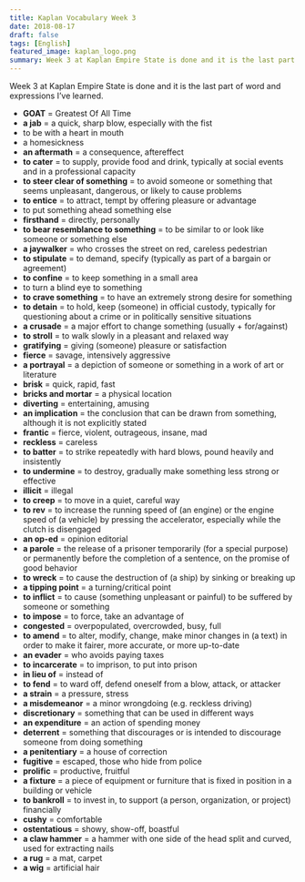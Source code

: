 ```yaml
---
title: Kaplan Vocabulary Week 3
date: 2018-08-17
draft: false
tags: [English]
featured_image: kaplan_logo.png
summary: Week 3 at Kaplan Empire State is done and it is the last part of word and expressions I’ve learned.
---
```


Week 3 at Kaplan Empire State is done and it is the last part of word and expressions I’ve learned.

- **GOAT** = Greatest Of All Time
- **a jab** = a quick, sharp blow, especially with the fist
- to be with a heart in mouth
- a homesickness
- **an aftermath** = a consequence, aftereffect
- **to cater** = to supply, provide food and drink, typically at social events and in a professional capacity
- **to steer clear of something** = to avoid someone or something that seems unpleasant, dangerous, or likely to cause problems
- **to entice** = to attract, tempt by offering pleasure or advantage
- to put something ahead something else
- **firsthand** = directly, personally
- **to bear resemblance to something** = to be similar to or look like someone or something else
- **a jaywalker** = who crosses the street on red, careless pedestrian
- **to stipulate** = to demand, specify (typically as part of a bargain or agreement)
- **to confine** = to keep something in a small area
- to turn a blind eye to something
- **to crave something** = to have an extremely strong desire for something
- **to detain** = to hold, keep (someone) in official custody, typically for questioning about a crime or in politically sensitive situations
- **a crusade** = a major effort to change something (usually + for/against)
- **to stroll** = to walk slowly in a pleasant and relaxed way
- **gratifying** = giving (someone) pleasure or satisfaction
- **fierce** = savage, intensively aggressive
- **a portrayal** = a depiction of someone or something in a work of art or literature
- **brisk** = quick, rapid, fast
- **bricks and mortar** = a physical location
- **diverting** = entertaining, amusing
- **an implication** = the conclusion that can be drawn from something, although it is not explicitly stated
- **frantic** = fierce, violent, outrageous, insane, mad
- **reckless** = careless
- **to batter** = to strike repeatedly with hard blows, pound heavily and insistently
- **to undermine** = to destroy, gradually make something less strong or effective
- **illicit** = illegal
- **to creep** = to move in a quiet, careful way
- **to rev** = to increase the running speed of (an engine) or the engine speed of (a vehicle) by pressing the accelerator, especially while the clutch is disengaged
- **an op-ed** = opinion editorial
- **a parole** = the release of a prisoner temporarily (for a special purpose) or permanently before the completion of a sentence, on the promise of good behavior
- **to wreck** = to cause the destruction of (a ship) by sinking or breaking up
- **a tipping point** = a turning/critical point
- **to inflict** = to cause (something unpleasant or painful) to be suffered by someone or something
- **to impose** = to force, take an advantage of
- **congested** = overpopulated, overcrowded, busy, full
- **to amend** = to alter, modify, change, make minor changes in (a text) in order to make it fairer, more accurate, or more up-to-date
- **an evader** = who avoids paying taxes
- **to incarcerate** = to imprison, to put into prison
- **in lieu of** = instead of
- **to fend** = to ward off, defend oneself from a blow, attack, or attacker
- **a strain** = a pressure, stress
- **a misdemeanor** = a minor wrongdoing (e.g. reckless driving)
- **discretionary** = something that can be used in different ways
- **an expenditure** = an action of spending money
- **deterrent** = something that discourages or is intended to discourage someone from doing something
- **a penitentiary** = a house of correction
- **fugitive** = escaped, those who hide from police
- **prolific** = productive, fruitful
- **a fixture** = a piece of equipment or furniture that is fixed in position in a building or vehicle
- **to bankroll** = to invest in, to support (a person, organization, or project) financially
- **cushy** = comfortable
- **ostentatious** = showy, show-off, boastful
- **a claw hammer** = a hammer with one side of the head split and curved, used for extracting nails
- **a rug** = a mat, carpet
- **a wig** = artificial hair